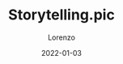 ---
date: "2022-01-03 "
title: "Storytelling.pic"
TLD: "storytelling"
SLD: "pics"
author: "Lorenzo"
author_link: "https://lorenzoantei.com"
project_link: "https://lorenzoantei.com"
project_description: "a very long description sjadkh aausdh  lajdhslajd aid aod akdj adj oadiiad hoa hdaiod "
---
